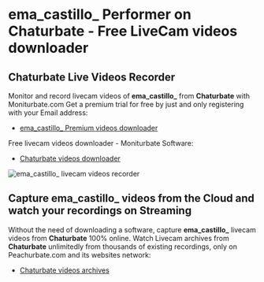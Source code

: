 # ema_castillo_ Performer on Chaturbate - Free LiveCam videos downloader

## Chaturbate Live Videos Recorder

Monitor and record livecam videos of **ema_castillo_** from **Chaturbate** with Moniturbate.com
Get a premium trial for free by just and only registering with your Email address:
* [ema_castillo_ Premium videos downloader](https://moniturbate.com/request-demo-licence-key.html)

Free livecam videos downloader - Moniturbate Software:
* [Chaturbate videos downloader](https://moniturbate.com/moniturbate-download-software.html)

![ema_castillo_ livecam videos recorder](https://peachurnet.com/templates/moniturbate-software.png)


## Capture ema_castillo_ videos from the Cloud and watch your recordings on Streaming

Without the need of downloading a software, capture **ema_castillo_** livecam videos from **Chaturbate** 100% online.
Watch Livecam archives from **Chaturbate** unlimitedly from thousands of existing recordings, only on Peachurbate.com and its websites network:
* [Chaturbate videos archives](https://peachurnet.com/)